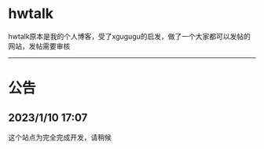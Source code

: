 # hwtalk

hwtalk原本是我的个人博客，受了xgugugu的启发，做了一个大家都可以发帖的网站，发帖需要审核

---
# 公告


## 2023/1/10 17:07

这个站点为完全完成开发，请稍候
